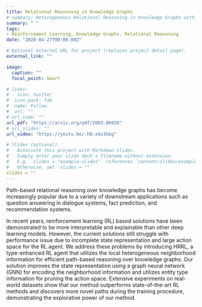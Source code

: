 ```yaml
---
title: Relational Reasoning in Knowledge Graphs
# summary: Heterogeneous Relational Reasoning in Knowledge Graphs with Reinforcement Learning
summary: " "
tags:
- Reinforcement Learning, Knowledge Graphs, Relational Reasoning
date: "2020-04-27T00:00:00Z"

# Optional external URL for project (replaces project detail page).
external_link: ""

image:
  caption: ""
  focal_point: Smart

# links:
# - icon: twitter
#  icon_pack: fab
#  name: Follow
#  url: ""
# url_code: ""
url_pdf: "https://arxiv.org/pdf/2003.06050"
# url_slides: ""
url_video: "https://youtu.be/-hD-x8z3kbg"

# Slides (optional).
#   Associate this project with Markdown slides.
#   Simply enter your slide deck's filename without extension.
#   E.g. `slides = "example-slides"` references `content/slides/example-slides.md`.
#   Otherwise, set `slides = ""`.
slides = ""
---
```


Path-based relational reasoning over knowledge graphs has become increasingly popular due to a variety of downstream applications such as question answering in dialogue systems, fact prediction, and recommendation systems. 

In recent years, reinforcement learning (RL) based solutions have been demonstrated to be more interpretable and explainable than other deep learning models. However, the current solutions still struggle with performance issue due to incomplete state representation and large action space for the RL agent. We address these problems by introducing HRRL, a type-enhanced RL agent that utilizes the local heterogeneous neighborhood information for efficient path-based reasoning over knowledge graphs. Our solution improves the state representation using a graph neural network (GNN) for encoding the neighborhood information and utilizes entity type information for pruning the action space. Extensive experiments on real-world datasets show that our method outperforms state-of-the-art RL methods and discovers more novel paths during the training procedure, demonstrating the explorative power of our method.